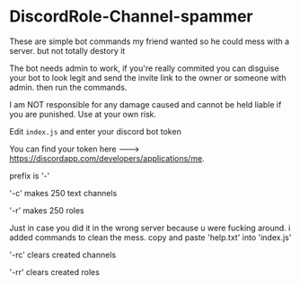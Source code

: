 # DiscordRole-Channel-spammer
These are simple bot commands my friend wanted so he could mess with a server. but not totally destory it 

The bot needs admin to work, if you're really commited you can disguise your bot  to look legit and send the invite link to  the owner or someone with admin. then run the commands.



I am  NOT responsible for any damage caused and cannot be held liable if you are punished.
Use at your own risk.




Edit `index.js` and enter your discord bot token

You can find your token here --->   https://discordapp.com/developers/applications/me.


prefix is '-'

'-c'           makes 250 text channels

'-r'           makes 250 roles 
  
Just in case you did it in the wrong server because u were fucking around. i added commands to clean the mess. 
copy and paste 'help.txt' into 'index.js' 

'-rc'           clears created channels

'-rr'            clears created roles

